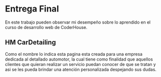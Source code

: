 # Entrega Final
En este trabajo pueden observar mi desempeño sobre lo aprendido en el curso de desarrollo web de CoderHouse.
## HM CarDetailing
Como el nombre lo indica esta pagina esta creada para una empresa dedicada al detallado automotor, la cual tiene como finalidad que aquellos clientes que quieran realizar un servicio puedan conocer de que se tratan y asi se les pueda brindar una atención personalizada despejando sus dudas.

